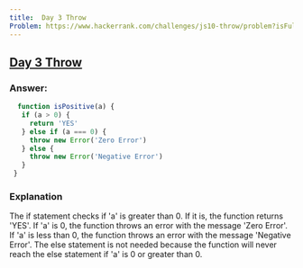 ```yaml
---
title:  Day 3 Throw
Problem: https://www.hackerrank.com/challenges/js10-throw/problem?isFullScreen=true
---
```

## [Day 3 Throw](https://www.hackerrank.com/challenges/js10-throw/problem?isFullScreen=true)
### **Answer:**

 ```js
   function isPositive(a) {
    if (a > 0) {
      return 'YES'
    } else if (a === 0) {
      throw new Error('Zero Error')
    } else {
      throw new Error('Negative Error')
    }
  }
  ```
  
### **Explanation**
The if statement checks if 'a' is greater than 0. If it is, the function returns 'YES'. If 'a' is 0, the function throws an error with the message 'Zero Error'. If 'a' is less than 0, the function throws an error with the message 'Negative Error'. The else statement is not needed because the function will never reach the else statement if 'a' is 0 or greater than 0.
